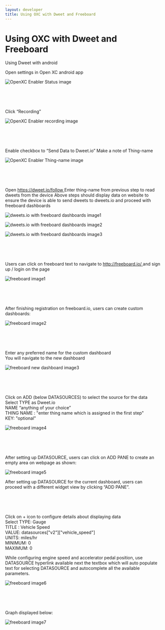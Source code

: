 ```yaml
---
layout: developer
title: Using OXC with Dweet and Freeboard
---
```


<div class="page-header">
    <h1>Using OXC with Dweet and Freeboard</h1>
</div>

<p>Using Dweet with android</p>

<p>Open settings in Open XC android app</p>

![OpenXC Enabler Status image](/images/dweet-instructions-image1.png)

<br>
<br>
<br>

<p>Click “Recording”</p>

![OpenXC Enabler recording image](/images/dweet-instructions-image2.png)

<br>
<br>
<br>

<p>
Enable checkbox to “Send Data to Dweet.io”
Make a note of Thing-name
</p>

![OpenXC Enabler Thing-name image](/images/dweet-instructions-image3.png)

<br>
<br>
<br>

<p>
Open <a href="http://dweet.io/follow"> https://dweet.io/follow </a>
Enter thing-name from previous step to read dweets from the device
Above steps should display data on website to ensure the device is able to send dweets to dweets.io and proceed with freeboard dashboards
</p>

![dweets.io with freeboard dashboards image1](/images/dweet-instructions-image4.png) 

![dweets.io with freeboard dashboards image2](/images/dweet-instructions-image5.png)

![dweets.io with freeboard dashboards image3](/images/dweet-instructions-image6.png)

<br>
<br>
<br>

<p>Users can click on freeboard text to navigate to <a href="http://freeboard.io/"> http://freeboard.io/ </a> and sign up / login on the page</p>

![freeboard image1](/images/dweet-instructions-image7.png)

<br>
<br>
<br>

<p>After finishing registration on freeboard.io, users can create custom dashboards:</p>

![freeboard image2](/images/dweet-instructions-image8.png)

<br>
<br>
<br>

<p>
Enter any preferred name for the custom dashboard
<br>
You will navigate to the new dashboard
</p>

![freeboard new dashboard image3](/images/dweet-instructions-image9.png)

<br>
<br>
<br>

<p>
Click on ADD (below DATASOURCES) to select the source for the data 
<br>
Select TYPE as Dweet.io
<br>
NAME “anything of your choice”
<br>
THING NAME : "enter thing name which is assigned in the first step"
<br>
KEY: "optional"
</p>

![freeboard image4](/images/dweet-instructions-image10.png)

<br>
<br>
<br>

<p>After setting up DATASOURCE, users can click on ADD PANE to create an empty area on webpage as shown:</p>

![freeboard image5](/images/dweet-instructions-image11.png)

<p>After setting up DATASOURCE for the current dashboard, users can proceed with a different widget view by clicking “ADD PANE”.</p>

<br>
<br>
<br>

<p>
Click on + icon to configure details about displaying data
<br>
Select TYPE: Gauge
<br>
TITLE : Vehicle Speed
<br>
VALUE: datasources["v2"]["vehicle_speed"]
<br> 
UNITS: miles/hr
<br>
MINIMUM: 0
<br>
MAXIMUM: 0
</p>

<p>While configuring engine speed and accelerator pedal position, use DATASOURCE hyperlink available next the textbox which will auto populate text for selecting DATASOURCE and autocomplete all the available parameters.</P>

![freeboard image6](/images/dweet-instructions-image12.png)

<br>
<br>
<br>

<p>Graph displayed below: </p>

![freeboard image7](/images/dweet-instructions-image13.png)